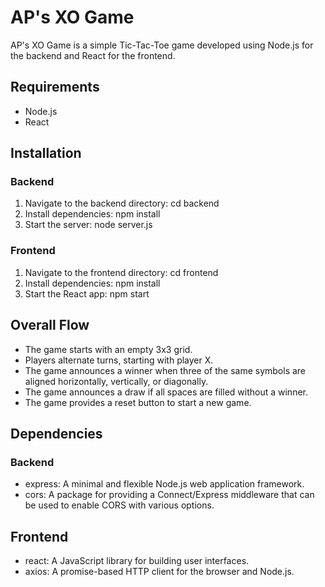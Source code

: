 # AP's XO Game

AP's XO Game is a simple Tic-Tac-Toe game developed using Node.js for the backend and React for the frontend.

## Requirements

- Node.js
- React

## Installation
### Backend
1. Navigate to the backend directory:
    cd backend
2. Install dependencies:
    npm install
3. Start the server:
    node server.js

### Frontend
1. Navigate to the frontend directory:
    cd frontend
2. Install dependencies:
    npm install
3. Start the React app: 
    npm start
    
## Overall Flow
- The game starts with an empty 3x3 grid.
- Players alternate turns, starting with player X.
- The game announces a winner when three of the same symbols are aligned horizontally, vertically, or diagonally.
- The game announces a draw if all spaces are filled without a winner.
- The game provides a reset button to start a new game.

## Dependencies
### Backend
- express: A minimal and flexible Node.js web application framework.
- cors: A package for providing a Connect/Express middleware that can be used to enable CORS with various options.

## Frontend
- react: A JavaScript library for building user interfaces.
- axios: A promise-based HTTP client for the browser and Node.js.
